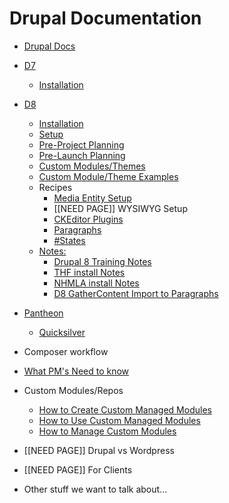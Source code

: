 Drupal Documentation
====================

* [Drupal Docs](../README.md)
* [D7](d7/README.md)
  * [Installation](d7/install.md)
* [D8](d8/README.md)
  * [Installation](d8/install.md)
  * [Setup](d8/setup.md)
  * [Pre-Project Planning](d8/pre-project.md)
  * [Pre-Launch Planning](d8/pre-launch.md)
  * [Custom Modules/Themes](d8/custom-modules.md)
  * [Custom Module/Theme Examples](d8/custom-module-examples.md)
  * Recipes
    * [Media Entity Setup](d8/media.md)
    * <span class="red">[[NEED PAGE]]</span> WYSIWYG Setup
    * [CKEditor Plugins](d8/recipes/ckeditor.md)
    * [Paragraphs](d8/recipes/paragraphs.md)
    * [#States](d8/recipes/states.md)
  * [Notes:](d8/notes.md)
    * [Drupal 8 Training Notes](d8/notes/d8-training.md)
    * [THF install Notes](d8/notes/thf_install_notes.md)
    * [NHMLA install Notes](d8/notes/nhmla_install_notes.md)
    * [D8 GatherContent Import to Paragraphs](d8/notes/d8_gathercontent_paragraphs.md)
* [Pantheon](pantheon/README.md)
  * [Quicksilver](pantheon/quicksilver.md)
* Composer workflow
* [What PM's Need to know](pms.md)
* Custom Modules/Repos
  * [How to Create Custom Managed Modules](create-custom-repos.md)
  * [How to Use Custom Managed Modules](use-custom-repos.md)
  * [How to Manage Custom Modules](manage-custom-repos.md)
* <span class="red">[[NEED PAGE]]</span> Drupal vs Wordpress
* <span class="red">[[NEED PAGE]]</span> For Clients

* Other stuff we want to talk about...

